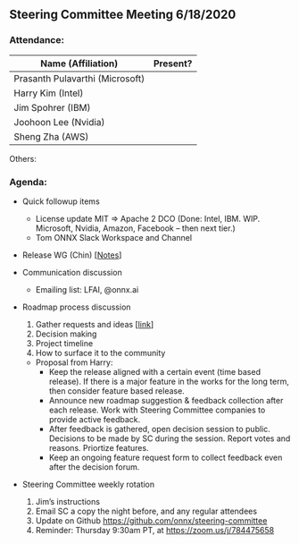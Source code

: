 ## Steering Committee Meeting 6/18/2020

### Attendance:

| Name (Affiliation) | Present? |
| ------------------------------- | --- |
| Prasanth Pulavarthi (Microsoft) |  |
| Harry Kim (Intel)               |  |
| Jim Spohrer (IBM)               |  |
| Joohoon Lee (Nvidia)            |  |
| Sheng Zha (AWS)                 |  | 

Others: 

### Agenda:

* Quick followup items
  * License update MIT => Apache 2 DCO (Done: Intel, IBM.  WIP. Microsoft, Nvidia, Amazon, Facebook – then next tier.)
  * Tom ONNX Slack Workspace and Channel
  
* Release WG (Chin) [[Notes](https://github.com/onnx/working-groups/blob/aff76f912436c0ba5634f5db385d5fa712b63d9a/release/meetings/001-20200603.md)]
  
* Communication discussion 
  * Emailing list: LFAI, @onnx.ai

* Roadmap process discussion
  1) Gather requests and ideas [[link](https://docs.google.com/document/d/14-b92ALTP9K1bzQl9bRXtrqri5RfixFBCMV8SwTVxn0/edit?ts=5eb43d22)]
  2) Decision making 
  3) Project timeline
  4) How to surface it to the community
  
  * Proposal from Harry: 
    * Keep the release aligned with a certain event (time based release). If there is a major feature in the works for the long term, then consider feature based release. 
    * Announce new roadmap suggestion & feedback collection after each release. Work with Steering Committee companies to provide active feedback. 
    * After feedback is gathered, open decision session to public. Decisions to be made by SC during the session. Report votes and reasons. Priortize features. 
    * Keep an ongoing feature request form to collect feedback even after the decision forum. 
  
* Steering Committee weekly rotation
  1) Jim’s instructions 
  2) Email SC a copy the night before, and any regular attendees
  3) Update on Github https://github.com/onnx/steering-committee
  4) Reminder: Thursday 9:30am PT, at https://zoom.us/j/784475658


  
